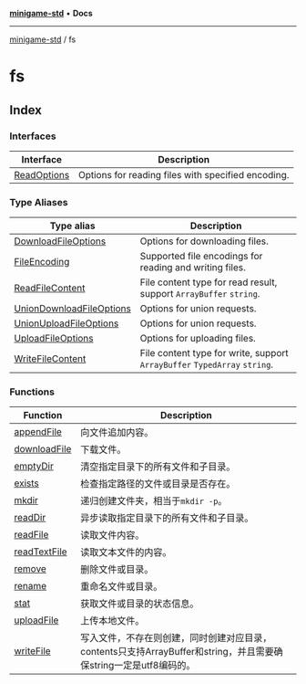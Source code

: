 [**minigame-std**](../../README.md) • **Docs**

***

[minigame-std](../../README.md) / fs

# fs

## Index

### Interfaces

| Interface | Description |
| ------ | ------ |
| [ReadOptions](interfaces/ReadOptions.md) | Options for reading files with specified encoding. |

### Type Aliases

| Type alias | Description |
| ------ | ------ |
| [DownloadFileOptions](type-aliases/DownloadFileOptions.md) | Options for downloading files. |
| [FileEncoding](type-aliases/FileEncoding.md) | Supported file encodings for reading and writing files. |
| [ReadFileContent](type-aliases/ReadFileContent.md) | File content type for read result, support `ArrayBuffer` `string`. |
| [UnionDownloadFileOptions](type-aliases/UnionDownloadFileOptions.md) | Options for union requests. |
| [UnionUploadFileOptions](type-aliases/UnionUploadFileOptions.md) | Options for union requests. |
| [UploadFileOptions](type-aliases/UploadFileOptions.md) | Options for uploading files. |
| [WriteFileContent](type-aliases/WriteFileContent.md) | File content type for write, support `ArrayBuffer` `TypedArray` `string`. |

### Functions

| Function | Description |
| ------ | ------ |
| [appendFile](functions/appendFile.md) | 向文件追加内容。 |
| [downloadFile](functions/downloadFile.md) | 下载文件。 |
| [emptyDir](functions/emptyDir.md) | 清空指定目录下的所有文件和子目录。 |
| [exists](functions/exists.md) | 检查指定路径的文件或目录是否存在。 |
| [mkdir](functions/mkdir.md) | 递归创建文件夹，相当于`mkdir -p`。 |
| [readDir](functions/readDir.md) | 异步读取指定目录下的所有文件和子目录。 |
| [readFile](functions/readFile.md) | 读取文件内容。 |
| [readTextFile](functions/readTextFile.md) | 读取文本文件的内容。 |
| [remove](functions/remove.md) | 删除文件或目录。 |
| [rename](functions/rename.md) | 重命名文件或目录。 |
| [stat](functions/stat.md) | 获取文件或目录的状态信息。 |
| [uploadFile](functions/uploadFile.md) | 上传本地文件。 |
| [writeFile](functions/writeFile.md) | 写入文件，不存在则创建，同时创建对应目录，contents只支持ArrayBuffer和string，并且需要确保string一定是utf8编码的。 |
